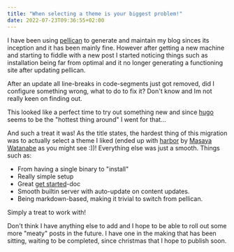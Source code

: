 ```yaml
---
title: "When selecting a theme is your biggest problem!"
date: 2022-07-23T09:36:55+02:00
---
```


I have been using [pellican](https://blog.getpelican.com/) to generate and maintain my blog sinces its inception and it has been mainly fine. However after getting a new machine and starting to fiddle with a new post I started noticing things such as installation being far from optimal and it no longer generating a functioning site after updating pellican.

After an update all line-breaks in code-segments just got removed, did I configure something wrong, what to do to fix it? Don't know and Im not really keen on finding out.

This looked like a perfect time to try out something new and since [hugo](https://gohugo.io/) seems to be the "hottest thing around" I went for that...

And such a treat it was! As the title states, the hardest thing of this migration was to actually select a theme I liked (ended up with [harbor](https://github.com/matsuyoshi30/harbor) by [Masaya Watanabe](https://github.com/matsuyoshi30/) as you might see :))! Everything else was just a smooth. Things such as:

* From having a single binary to "install"
* Really simple setup
* Great [get started](https://gohugo.io/getting-started/quick-start/)-doc
* Smooth builtin server with auto-update on content updates.
* Being markdown-based, making it trivial to switch from pellican.

Simply a treat to work with!

Don't think I have anything else to add and I hope to be able to roll out some more "meaty" posts in the future. I have one in the making that has been sitting, waiting to be completed, since christmas that I hope to publish soon.